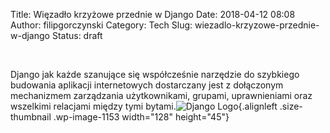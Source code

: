 Title: Więzadło krzyżowe przednie w Django
Date: 2018-04-12 08:08
Author: filipgorczynski
Category: Tech
Slug: wiezadlo-krzyzowe-przednie-w-django
Status: draft

 

Django jak każde szanujące się współcześnie narzędzie do szybkiego budowania aplikacji internetowych dostarczany jest z dołączonym mechanizmem zarządzania użytkownikami, grupami, uprawnieniami oraz wszelkimi relacjami między tymi bytami.![Django Logo](https://filipgorczynski.files.wordpress.com/2015/10/django-logo-positive.png?w=128){.alignleft .size-thumbnail .wp-image-1153 width="128" height="45"}
